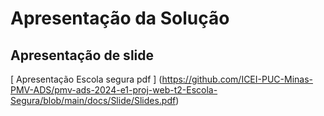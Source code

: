 # Apresentação da Solução

## Apresentação de slide 

[ Apresentação Escola segura pdf ] (https://github.com/ICEI-PUC-Minas-PMV-ADS/pmv-ads-2024-e1-proj-web-t2-Escola-Segura/blob/main/docs/Slide/Slides.pdf)
